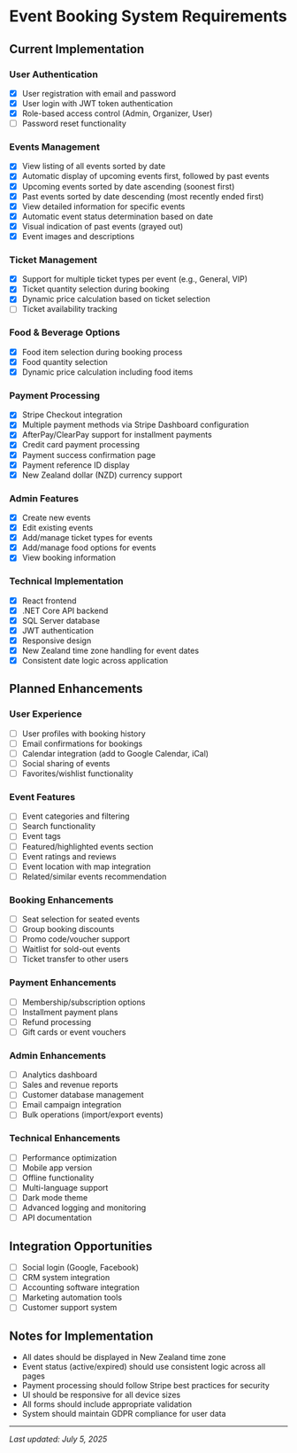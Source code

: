# Event Booking System Requirements

## Current Implementation

### User Authentication
- [x] User registration with email and password
- [x] User login with JWT token authentication
- [x] Role-based access control (Admin, Organizer, User)
- [ ] Password reset functionality

### Events Management
- [x] View listing of all events sorted by date
- [x] Automatic display of upcoming events first, followed by past events
- [x] Upcoming events sorted by date ascending (soonest first)
- [x] Past events sorted by date descending (most recently ended first)
- [x] View detailed information for specific events
- [x] Automatic event status determination based on date
- [x] Visual indication of past events (grayed out)
- [x] Event images and descriptions

### Ticket Management
- [x] Support for multiple ticket types per event (e.g., General, VIP)
- [x] Ticket quantity selection during booking
- [x] Dynamic price calculation based on ticket selection
- [ ] Ticket availability tracking

### Food & Beverage Options
- [x] Food item selection during booking process
- [x] Food quantity selection
- [x] Dynamic price calculation including food items

### Payment Processing
- [x] Stripe Checkout integration
- [x] Multiple payment methods via Stripe Dashboard configuration
- [x] AfterPay/ClearPay support for installment payments
- [x] Credit card payment processing
- [x] Payment success confirmation page
- [x] Payment reference ID display
- [x] New Zealand dollar (NZD) currency support

### Admin Features
- [x] Create new events
- [x] Edit existing events
- [x] Add/manage ticket types for events
- [x] Add/manage food options for events
- [x] View booking information

### Technical Implementation
- [x] React frontend
- [x] .NET Core API backend
- [x] SQL Server database
- [x] JWT authentication
- [x] Responsive design
- [x] New Zealand time zone handling for event dates
- [x] Consistent date logic across application

## Planned Enhancements

### User Experience
- [ ] User profiles with booking history
- [ ] Email confirmations for bookings
- [ ] Calendar integration (add to Google Calendar, iCal)
- [ ] Social sharing of events
- [ ] Favorites/wishlist functionality

### Event Features
- [ ] Event categories and filtering
- [ ] Search functionality
- [ ] Event tags
- [ ] Featured/highlighted events section
- [ ] Event ratings and reviews
- [ ] Event location with map integration
- [ ] Related/similar events recommendation

### Booking Enhancements
- [ ] Seat selection for seated events
- [ ] Group booking discounts
- [ ] Promo code/voucher support
- [ ] Waitlist for sold-out events
- [ ] Ticket transfer to other users

### Payment Enhancements
- [ ] Membership/subscription options
- [ ] Installment payment plans
- [ ] Refund processing
- [ ] Gift cards or event vouchers

### Admin Enhancements
- [ ] Analytics dashboard
- [ ] Sales and revenue reports
- [ ] Customer database management
- [ ] Email campaign integration
- [ ] Bulk operations (import/export events)

### Technical Enhancements
- [ ] Performance optimization
- [ ] Mobile app version
- [ ] Offline functionality
- [ ] Multi-language support
- [ ] Dark mode theme
- [ ] Advanced logging and monitoring
- [ ] API documentation

## Integration Opportunities
- [ ] Social login (Google, Facebook)
- [ ] CRM system integration
- [ ] Accounting software integration
- [ ] Marketing automation tools
- [ ] Customer support system

## Notes for Implementation
- All dates should be displayed in New Zealand time zone
- Event status (active/expired) should use consistent logic across all pages
- Payment processing should follow Stripe best practices for security
- UI should be responsive for all device sizes
- All forms should include appropriate validation
- System should maintain GDPR compliance for user data

---

*Last updated: July 5, 2025*
